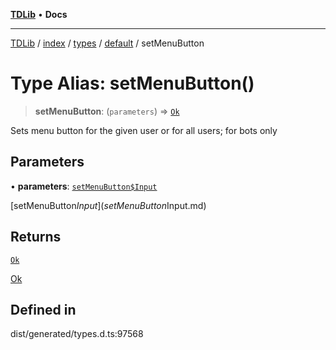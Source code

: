 [**TDLib**](../../../../../../README.md) • **Docs**

***

[TDLib](../../../../../../modules.md) / [index](../../../../../README.md) / [types](../../../README.md) / [default](../README.md) / setMenuButton

# Type Alias: setMenuButton()

> **setMenuButton**: (`parameters`) => [`Ok`](Ok-1.md)

Sets menu button for the given user or for all users; for bots only

## Parameters

• **parameters**: [`setMenuButton$Input`](setMenuButton$Input.md)

[setMenuButton$Input](setMenuButton$Input.md)

## Returns

[`Ok`](Ok-1.md)

[Ok](Ok-1.md)

## Defined in

dist/generated/types.d.ts:97568
